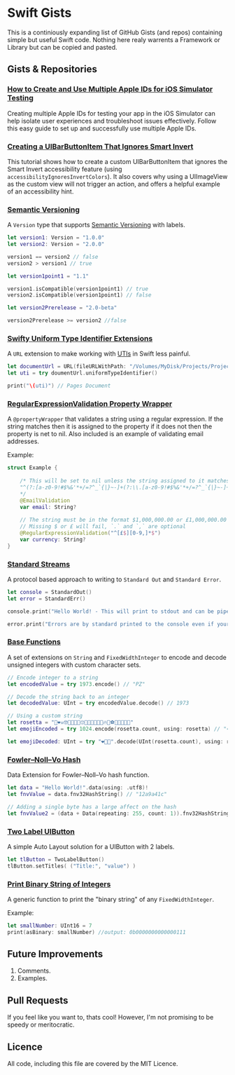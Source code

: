 # Swift Gists

This is a continiously expanding list of GitHub Gists (and repos) containing simple but useful Swift code. Nothing here realy warrents a Framework or Library but can be copied and pasted.

## Gists & Repositories

### [How to Create and Use Multiple Apple IDs for iOS Simulator Testing](https://gist.github.com/rjstelling/bd783f50416f424c6080db911080a177)

Creating multiple Apple IDs for testing your app in the iOS Simulator can help isolate user experiences and troubleshoot issues effectively. Follow this easy guide to set up and successfully use multiple Apple IDs.

### [Creating a UIBarButtonItem That Ignores Smart Invert](https://gist.github.com/rjstelling/db5c49bf97a17ab7100233f807dd26d0)

This tutorial shows how to create a custom UIBarButtonItem that ignores the Smart Invert accessibility feature (using `accessibilityIgnoresInvertColors`). It also covers why using a UIImageView as the custom view will not trigger an action, and offers a helpful example of an accessibility hint.

### [Semantic Versioning](https://gist.github.com/rjstelling/dfa3e6ac491806a63e359259a9a06dc3)

A `Version` type that supports [Semantic Versioning](https://semver.org) with labels.

```swift
let version1: Version = "1.0.0"
let version2: Version = "2.0.0"

version1 == version2 // false
version2 > version1 // true

let version1point1 = "1.1"

version1.isCompatible(version1point1) // true
version2.isCompatible(version1point1) // false

let version2Prerelease = "2.0-beta"

version2Prerelease >= version2 //false
```

### [Swifty Uniform Type Identifier Extensions](https://gist.github.com/rjstelling/0e3298a42c2a2bca2f75f193578521c3)

A `URL` extension to make working with [UTIs](https://developer.apple.com/library/archive/documentation/FileManagement/Conceptual/understanding_utis/understand_utis_intro/understand_utis_intro.html#//apple_ref/doc/uid/TP40001319-CH201-SW1) in Swift less painful.

```swift
let documentUrl = URL(fileURLWithPath: "/Volumes/MyDisk/Projects/Project1/Report.pages"
let uti = try doumentUrl.uniformTypeIdentifier()

print("\(uti)") // Pages Document
```

### [RegularExpressionValidation Property Wrapper](https://gist.github.com/rjstelling/649ff0e848af4e03f461386f4548b72d)

A `@propertyWrapper` that validates a string using a regular expression. If the string matches then it is assigned to the property if it does not then the property is net to nil. Also included is an example of validating email addresses.

Example:

```swift
struct Example {
    
    /* This will be set to nil unless the string assigned to it matches the regular expression 
    "^(?:[a-z0-9!#$%&'*+/=?^_`{|}~-]+(?:\\.[a-z0-9!#$%&'*+/=?^_`{|}~-]+)*|\"(?:[\\x01-\\x08\\x0b\\x0c\\x0e-\\x1f\\x21\\x23-\\x5b\\x5d-\\x7f]|\\[\\x01-\\x09\\x0b\\x0c\\x0e-\\x7f])*\")@(?:(?:[a-z0-9](?:[a-z0-9-]*[a-z0-9])?\\.)+[a-z0-9](?:[a-z0-9-]*[a-z0-9])?|\\[(?:(?:25[0-5]|2[0-4][0-9]|[01]?[0-9][0-9]?)\\.){3}(?:25[0-5]|2[0-4][0-9]|[01]?[0-9][0-9]?|[a-z0-9-]*[a-z0-9]:(?:[\\x01-\\x08\\x0b\\x0c\\x0e-\\x1f\\x21-\\x5a\\x53-\\x7f]|\\[\\x01-\\x09\\x0b\\x0c\\x0e-\\x7f])+)\\])$"
    */
    @EmailValidation
    var email: String?
    
    // The string must be in the format $1,000,000.00 or £1,000,000.00
    // Missing $ or £ will fail, `.` and `,` are optional
    @RegularExpressionValidation("^[£$][0-9,]*$")
    var currency: String?    
}
```

### [Standard Streams](https://github.com/rjstelling/StandardStreams.swift)

A protocol based approach to writing to `Standard Out` and `Standard Error`.

```swift
let console = StandardOut()
let error = StandardErr()

console.print("Hello World! - This will print to stdout and can be piped or redirect to a file.")

error.print("Errors are by standard printed to the console even if your redirect, useful!")
```

### [Base Functions](https://gist.github.com/rjstelling/0216a4f9bfaec87dec44d30ac65399b1)

A set of extensions on `String` and `FixedWidthInteger` to encode and decode unsigned integers with custom character sets. 

```swift
// Encode integer to a string
let encodedValue = try 1973.encode() // "PZ"

// Decode the string back to an integer
let decodedValue: UInt = try encodedValue.decode() // 1973

// Using a custom string
let rosetta = "🤖❤️☠️🤓🦁🍆🧀😎🙄🤢🧠🧶🙈🙉🙊🔥🥕⚽️💊🎶🧶👏🔡"
let emojiEncoded = try 1024.encode(rosetta.count, using: rosetta) // "❤️👏🙈"

let emojiDecoded: UInt = try "❤️👏🙈".decode(UInt(rosetta.count), using: rosetta) // 1024
```

### [Fowler–Noll–Vo Hash](https://gist.github.com/rjstelling/fc695f5c37beeefd2a810179b723b29f)

Data Extension for Fowler–Noll–Vo hash function.

```swift
let data = "Hello World!".data(using: .utf8)!
let fnvValue = data.fnv32HashString() // "12a9a41c"

// Adding a single byte has a large affect on the hash
let fnvValue2 = (data + Data(repeating: 255, count: 1)).fnv32HashString() // "7d0d58eb"
```

### [Two Label UIButton](https://gist.github.com/rjstelling/70c4d0ad6934df99246c0f56e3494f38)

A simple Auto Layout solution for a UIButton with 2 labels.

```swift
let tlButton = TwoLabelButton()
tlButton.setTitles( ("Title:", "value") )
```

### [Print Binary String of Integers](https://gist.github.com/rjstelling/3be83e4b5dbdb8b6278e324780938400)

A generic function to print the "binary string" of any `FixedWidthInteger`.

Example:

```swift
let smallNumber: UInt16 = 7
print(asBinary: smallNumber) //output: 0b0000000000000111
```

## Future Improvements

1. Comments.
2. Examples.

## Pull Requests

If you feel like you want to, thats cool! However, I'm not promising to be speedy or meritocratic.

## Licence

All code, including this file are covered by the MIT Licence.


